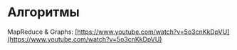 # Алгоритмы

MapReduce & Graphs: [https://www.youtube.com/watch?v=5o3cnKkDpVU](https://www.youtube.com/watch?v=5o3cnKkDpVU)
